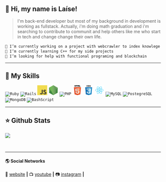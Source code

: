 ## 💜 Hi, my name is <strong>Laíse!</strong>

> I'm back-end developer but most of my background in development is working as fullstack. Actually, i'm doing math graduation and i'm searching to contribute to communit and help others like me who start in tech and change change their own life.

    🔭 I’m currently working on a project with webcrawler to index knowlege 
    🌱 I’m currently learning C++ for my side projects
    🤔 I’m looking for help with functional programing and blockchain

----

## 🚀 My Skills
<code><img height="32" src="https://miro.medium.com/max/470/1*uHOD632-DD5BLu-ptcFgvA.png" alt="Ruby"/></code>
<code><img height="32" src="https://cdn3.iconfinder.com/data/icons/popular-services-brands-vol-2/512/ruby-on-rails-512.png" alt="Rails"/></code>
<code><img height="32" src="https://raw.githubusercontent.com/github/explore/80688e429a7d4ef2fca1e82350fe8e3517d3494d/topics/javascript/javascript.png" alt="Javascript"/></code>
<code><img height="32" src="https://raw.githubusercontent.com/github/explore/80688e429a7d4ef2fca1e82350fe8e3517d3494d/topics/nodejs/nodejs.png" alt="Nodejs"/></code>
<code><img height="32" src="https://upload.wikimedia.org/wikipedia/commons/thumb/3/31/Webysther_20160423_-_Elephpant.svg/1200px-Webysther_20160423_-_Elephpant.svg.png" alt="PHP"/></code>
<code><img height="32" src="https://raw.githubusercontent.com/github/explore/80688e429a7d4ef2fca1e82350fe8e3517d3494d/topics/html/html.png" alt="HTML5"/></code>
<code><img height="32" src="https://raw.githubusercontent.com/github/explore/80688e429a7d4ef2fca1e82350fe8e3517d3494d/topics/css/css.png" alt="CSS"/></code>
<code><img height="32" src="https://raw.githubusercontent.com/github/explore/80688e429a7d4ef2fca1e82350fe8e3517d3494d/topics/react/react.png" alt="React"/></code>
<code><img height="32" src="https://styles.redditmedia.com/t5_2qm6k/styles/communityIcon_dhjr6guc03x51.png?width=256&s=3e825b7205c7f497d4695028e358d26ee359f84b" alt="MySQL"/></code>
<code><img height="32" src="https://uxwing.com/wp-content/themes/uxwing/download/10-brands-and-social-media/postgresql.png" alt="PostegreSQL"/></code>
<code><img height="32" src="https://img.icons8.com/color/452/mongodb.png" alt="MongoDB"/></code>
<code><img height="32" src="https://image.flaticon.com/icons/png/512/919/919837.png" alt="BashScript"/></code>


---

## ⭐ **Github Stats**

<a href="https://github.com/Gurupreet">
  <img align="center" src="https://github-readme-stats.vercel.app/api/top-langs/?username=laisevn&layout=compact&theme=dracula&hide_langs_below=1" />
</a>

[website]: https://codedev.ga/
[youtube]: https://www.youtube.com/user/SEUYOUTUBE/
[instagram]: https://www.instagram.com/SEUINSTAGRAM/
<br>


---
#### 🌎 Social Networks

🏡 [website][website] **|** 
📺 [youtube][youtube] **|** 
📷 [instagram][instagram] **|** 


